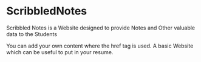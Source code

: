 # ScribbledNotes
Scribbled Notes is a Website designed to provide Notes and Other valuable data to the Students

You can add your own content where the href tag is used.
A basic Website which can be useful to put in your resume.
